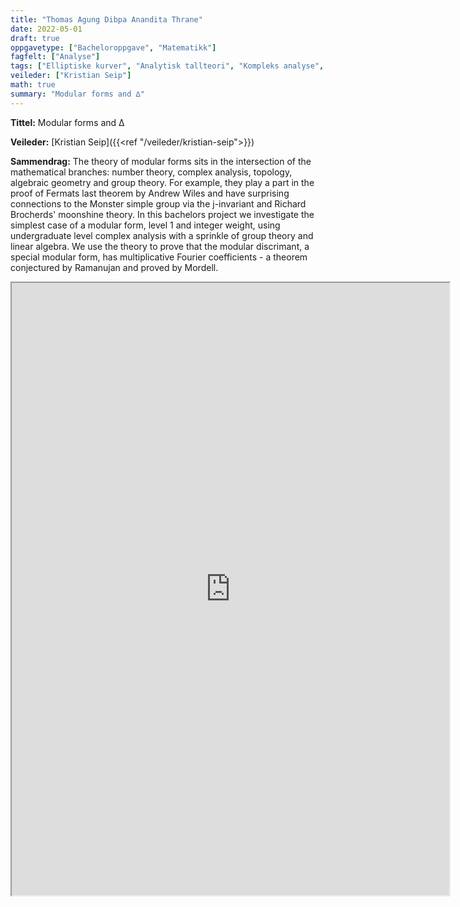 ```yaml
---
title: "Thomas Agung Dibpa Anandita Thrane"
date: 2022-05-01
draft: true
oppgavetype: ["Bacheloroppgave", "Matematikk"]
fagfelt: ["Analyse"]
tags: ["Elliptiske kurver", "Analytisk tallteori", "Kompleks analyse", "Tallteori"]
veileder: ["Kristian Seip"]
math: true
summary: "Modular forms and ∆"
---
```


**Tittel:** Modular forms and ∆

**Veileder:** [Kristian Seip]({{<ref "/veileder/kristian-seip">}}) 

**Sammendrag:** The theory of modular forms sits in the intersection of the mathematical branches: number theory, complex analysis, topology, algebraic geometry and group theory. For example, they play a part in the proof of Fermats last theorem by Andrew Wiles and
have surprising connections to the Monster simple group via the j-invariant and Richard
Brocherds' moonshine theory. In this bachelors project we investigate the simplest case
of a modular form, level 1 and integer weight, using undergraduate level complex analysis
with a sprinkle of group theory and linear algebra. We use the theory to prove that the
modular discrimant, a special modular form, has multiplicative Fourier coefficients - a
theorem conjectured by Ramanujan and proved by Mordell.

<iframe src="https://drive.google.com/file/d/1QMMNt6vFVRgY1_VDki1BEWseBRCDzTIw/preview" width="700" height="980" allow="autoplay"></iframe>